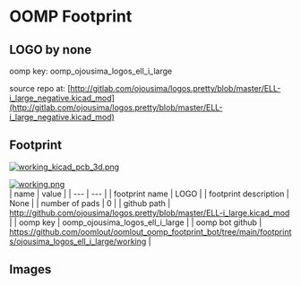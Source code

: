 # OOMP Footprint  
## LOGO  by none  
  
oomp key: oomp_ojousima_logos_ell_i_large  
  
source repo at: [http://gitlab.com/ojousima/logos.pretty/blob/master/ELL-i_large_negative.kicad_mod](http://gitlab.com/ojousima/logos.pretty/blob/master/ELL-i_large_negative.kicad_mod)  
## Footprint  
  
[![working_kicad_pcb_3d.png](working_kicad_pcb_3d_600.png)](working_kicad_pcb_3d.png)  
  
[![working.png](working_600.png)](working.png)  
| name | value | 
| --- | --- | 
| footprint name | LOGO | 
| footprint description | None | 
| number of pads | 0 | 
| github path | http://github.com/ojousima/logos.pretty/blob/master/ELL-i_large.kicad_mod | 
| oomp key | oomp_ojousima_logos_ell_i_large | 
| oomp bot github | https://github.com/oomlout/oomlout_oomp_footprint_bot/tree/main/footprints/ojousima_logos_ell_i_large/working | 
## Images  
